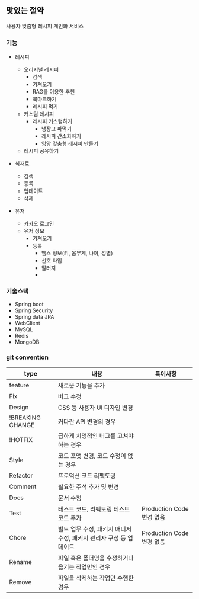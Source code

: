 ## 맛있는 절약
사용자 맞춤형 레시피 개인화 서비스

### 기능
- 레시피 
  - 오리지널 레시피 
    - 검색
    - 가져오기
    - RAG를 이용한 추천
    - 북마크하기
    - 레시피 먹기
  - 커스텀 레시피
    - 레시피 커스텀하기
      - 냉장고 파먹기
      - 레시피 간소화하기
      - 영양 맞춤형 레시피 만들기
  - 레시피 공유하기
- 식재료
  - 검색
  - 등록
  - 업데이트
  - 삭제
  
- 유저
  - 카카오 로그인
  - 유저 정보
    - 가져오기
    - 등록
      - 헬스 정보(키, 몸무게, 나이, 성별)
      - 선호 타입
      - 알러지
      - 

### 기술스택

- Spring boot
- Spring Security
- Spring data JPA
- WebClient
- MySQL
- Redis
- MongoDB

### git convention

| type             | 내용                                      | 특이사항                  |
|------------------|-----------------------------------------|-----------------------|
| feature          | 새로운 기능을 추가                              |                       |
| Fix              | 버그 수정                                   |                       |
| Design           | CSS 등 사용자 UI 디자인 변경                     |                       |
| !BREAKING CHANGE | 커다란 API 변경의 경우                          |                       |
| !HOTFIX          | 급하게 치명적인 버그를 고쳐야하는 경우                   |                       |
| Style            | 코드 포맷 변경, 코드 수정이 없는 경우                  |                       |
| Refactor         | 프로덕션 코드 리팩토링                            |                       |
| Comment          | 필요한 주석 추가 및 변경                          |                       |
| Docs             | 문서 수정                                   |                       |
| Test             | 테스트 코드, 리펙토링 테스트 코드 추가                  | Production Code 변경 없음 |
| Chore            | 빌드 업무 수정, 패키지 매니저 수정, 패키지 관리자 구성 등 업데이트 | Production Code 변경 없음 |
| Rename           | 파일 혹은 폴더명을 수정하거나 옮기는 작업만인 경우            |                       |
| Remove           | 파일을 삭제하는 작업만 수행한 경우                     |                       |